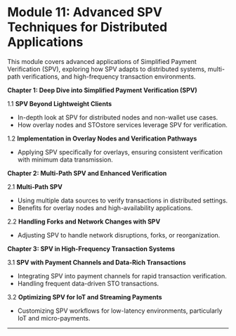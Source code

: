 # Module 11: Advanced SPV Techniques for Distributed Applications

This module covers advanced applications of Simplified Payment Verification (SPV), exploring how SPV adapts to distributed systems, multi-path verifications, and high-frequency transaction environments.

**Chapter 1: Deep Dive into Simplified Payment Verification (SPV)**

1.1 **SPV Beyond Lightweight Clients**

* In-depth look at SPV for distributed nodes and non-wallet use cases.
* How overlay nodes and STOstore services leverage SPV for verification.

1.2 **Implementation in Overlay Nodes and Verification Pathways**

* Applying SPV specifically for overlays, ensuring consistent verification with minimum data transmission.

**Chapter 2: Multi-Path SPV and Enhanced Verification**

2.1 **Multi-Path SPV**

* Using multiple data sources to verify transactions in distributed settings.
* Benefits for overlay nodes and high-availability applications.

2.2 **Handling Forks and Network Changes with SPV**

* Adjusting SPV to handle network disruptions, forks, or reorganization.

**Chapter 3: SPV in High-Frequency Transaction Systems**

3.1 **SPV with Payment Channels and Data-Rich Transactions**

* Integrating SPV into payment channels for rapid transaction verification.
* Handling frequent data-driven STO transactions.

3.2 **Optimizing SPV for IoT and Streaming Payments**

* Customizing SPV workflows for low-latency environments, particularly IoT and micro-payments.

***

####
